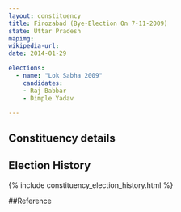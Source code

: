 ```yaml
---
layout: constituency
title: Firozabad (Bye-Election On 7-11-2009)
state: Uttar Pradesh
mapimg: 
wikipedia-url: 
date: 2014-01-29

elections: 
  - name: "Lok Sabha 2009"
    candidates: 
    - Raj Babbar 
    - Dimple Yadav 

---
```

## Constituency details


## Election History
{% include constituency_election_history.html %}

##Reference
